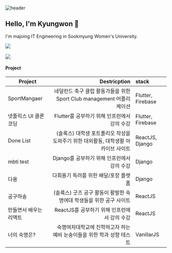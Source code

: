 ![header](https://capsule-render.vercel.app/api?type=transparent&color=auto&height=300&section=header&text=Kyugnwons%20Archive&fontSize=50)


## Hello, I'm Kyungwon 👋

I'm majoing IT Engineering in Sookmyung Women's University.

<!--
**kyungwonS928/kyungwonS928** is a ✨ _special_ ✨ repository because its `README.md` (this file) appears on your GitHub profile.

Here are some ideas to get you started:

- 🔭 I’m currently working on ...
- 🌱 I’m currently learning ...
- 👯 I’m looking to collaborate on ...
- 🤔 I’m looking for help with ...
- 💬 Ask me about ...
- 📫 How to reach me: ...
- 😄 Pronouns: ...
- ⚡ Fun fact: ...
-->
<img src="https://github-readme-stats.vercel.app/api/top-langs/?username=kyungwonS928&layout=compact"><br><br>
<img src="https://github-readme-stats.vercel.app/api?username=kyungwonS928&show_icons=true">

#### Project

|Project|Destricption|stack|
|----|-------:|:-------|
|SportMangaer|네덜란드 축구 클럽 활동가들을 위한 Sport Club management 어플리케이션|Flutter, Firebase|
|넷플릭스 UI 클론 코딩|Flutter를 공부하기 위해 인프런에서 강의 수강|Flutter, Firebase|
|Done List|(솔룩스) 대학생 포트폴리오 작성을 도와주기 위한 대외활동, 대학생활 아카이브 사이트|ReactJS, Django|
|mbti test|Django를 공부하기 위해 인프런에서 강의 수강|Django|
|다용|다회용기 독려를 위한 배달/포장 플랫폼|Django|
|공구하송|(솔룩스) 굿즈 공구 활동이 활발한 숙명여대 학생들을 위한 공구 사이트|ReactJS|
|만들면서 배우는 리액트|ReactJS를 공부하기 위해 인프런에서 강의 수강|ReactJS|
|너의 숙명은?|숙명여자대학교에 진학하고자 하는 예비 눈송이들을 위한 학과 성향 테스트|VanillarJS|


